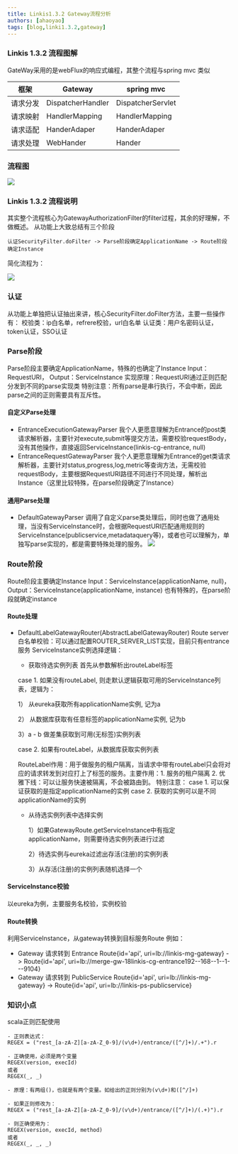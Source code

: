 ```yaml
---
title: Linkis1.3.2 Gateway流程分析
authors: [ahaoyao]
tags: [blog,linki1.3.2,gateway]
---
```

### Linkis 1.3.2 流程图解

GateWay采用的是webFlux的响应式编程，其整个流程与spring mvc 类似

| 框架    | Gateway            | spring mvc         |
|-------|--------------------|--------------------|
| 请求分发  | DispatcherHandler  | DispatcherServlet  |
| 请求映射  | HandlerMapping     | HandlerMapping     |
| 请求适配  | HanderAdaper       | HanderAdaper       |
| 请求处理  | WebHander          | Hander             |
		
### 流程图

![](/static/Images/gateway/flow-chart.png)


### Linkis 1.3.2 流程说明

其实整个流程核心为GatewayAuthorizationFilter的filter过程，其余的好理解，不做概述。
从功能上大致总结有三个阶段
```
认证SecurityFilter.doFilter -> Parse阶段确定ApplicationName -> Route阶段确定Instance
```
简化流程为：

![](/static/Images/gateway/simplify-the-process.png)

### 认证
从功能上单独把认证抽出来讲，核心SecurityFilter.doFilter方法，主要一些操作有：
校验类：ip白名单，refrere校验，url白名单
认证类：用户名密码认证，token认证，SSO认证

### Parse阶段
Parse阶段主要确定ApplicationName，特殊的也确定了Instance
Input：RequestURI， Output：ServiceInstance
实现原理：RequestURI通过正则匹配分发到不同的parse实现类
特别注意：所有parse是串行执行，不会中断，因此parse之间的正则需要具有互斥性。

#### 自定义Parse处理
- EntranceExecutionGatewayParser
我个人更愿意理解为Entrance的post类请求解析器，主要针对execute,submit等提交方法，需要校验requestBody，没有其他操作，直接返回ServiceInstance(linkis-cg-entrance, null)
- EntranceRequestGatewayParser
我个人更愿意理解为Entrance的get类请求解析器，主要针对status,progress,log,metric等查询方法，无需校验requestBody，主要根据RequestURI路径不同进行不同处理，解析出Instance（这里比较特殊，在parse阶段确定了Instance）

#### 通用Parse处理
- DefaultGatewayParser
  调用了自定义parse类处理后，同时也做了通用处理，当没有ServiceInstance时，会根据RequestURI匹配通用规则的ServiceInstance(publicservice,metadataquery等)，或者也可以理解为，单独写parse实现的，都是需要特殊处理的服务。
  ![](/static/Images/gateway/general-parse-processing.png)

### Route阶段
Route阶段主要确定Instance
Input：ServiceInstance(applicationName, null)， Output：ServiceInstance(applicationName, instance)
也有特殊的，在parse阶段就确定instance

#### Route处理
- DefaultLabelGatewayRouter(AbstractLabelGatewayRouter)
Route server白名单校验：可以通过配置ROUTER_SERVER_LIST实现，目前只有entrance服务
ServiceInstance实例选择逻辑：

  - 获取待选实例列表
  首先从参数解析出routeLabel标签
  
  case 1. 如果没有routeLabel, 则走默认逻辑获取可用的ServiceInstance列表，逻辑为：
  
    1） 从eureka获取所有applicationName实例, 记为a

    2） 从数据库获取有任意标签的applicationName实例, 记为b

    3）a - b 做差集获取到可用(无标签)实例列表 

    case 2. 如果有routeLabel，从数据库获取实例列表

  RouteLabel作用：用于做服务的租户隔离，当请求中带有routeLabel只会将对应的请求转发到对应打上了标签的服务。主要作用：1. 服务的租户隔离 2. 优雅下线：可以让服务快速被隔离，不会被路由到。
  特别注意：
  case 1. 可以保证获取的是指定applicationName的实例
  case 2. 获取的实例可以是不同applicationName的实例

  - 从待选实例列表中选择实例

      1）如果GatewayRoute.getServiceInstance中有指定applicationName，则需要待选实例列表进行过滤
    
      2）待选实例与eureka过滤出存活(注册)的实例列表
    
      3）从存活(注册)的实例列表随机选择一个

#### ServiceInstance校验
以eureka为例，主要服务名校验，实例校验

#### Route转换
利用ServiceInstance，从gateway转换到目标服务Route
例如：

- Gateway 请求转到 Entrance
Route{id='api', uri=lb://linkis-mg-gateway} -> Route{id='api', uri=lb://merge-gw-18linkis-cg-entrance192--168--1--1---9104}
- Gateway 请求转到 PublicService
Route{id='api', uri=lb://linkis-mg-gateway} -> Route{id='api', uri=lb://linkis-ps-publicservice}

### 知识小点
scala正则匹配使用
```
- 正则表达式：
REGEX = ("rest_[a-zA-Z][a-zA-Z_0-9]/(v\d+)/entrance/([^/]+)/.+").r

- 正确使用，必须是两个变量
REGEX(version, execId)
或者
REGEX(_, _)

- 原理：有两组()，也就是有两个变量。如给出的正则分别为(v\d+)和([^/]+)

- 如果正则修改为：
REGEX = ("rest_[a-zA-Z][a-zA-Z_0-9]/(v\d+)/entrance/([^/]+)/(.+)").r

- 则正确使用为：
REGEX(version, execId, method)
或者
REGEX(_, _, _)

```